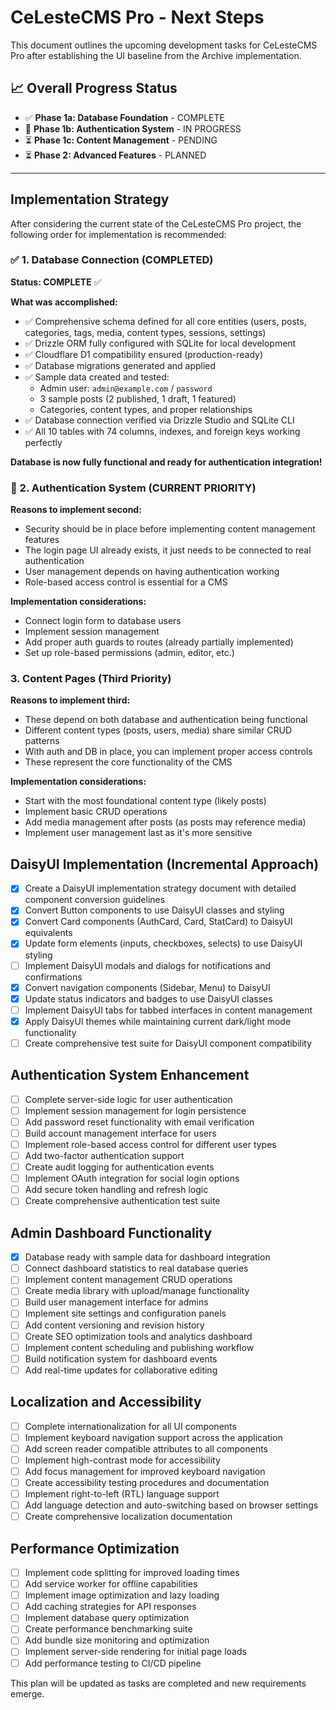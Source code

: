 # CeLesteCMS Pro - Next Steps

This document outlines the upcoming development tasks for CeLesteCMS Pro after establishing the UI baseline from the Archive implementation.

## 📈 Overall Progress Status

- ✅ **Phase 1a: Database Foundation** - COMPLETE
- 🎯 **Phase 1b: Authentication System** - IN PROGRESS
- ⏳ **Phase 1c: Content Management** - PENDING
- ⏳ **Phase 2: Advanced Features** - PLANNED

---

## Implementation Strategy

After considering the current state of the CeLesteCMS Pro project, the following order for implementation is recommended:

### ✅ 1. Database Connection (COMPLETED)

**Status: COMPLETE** ✅

**What was accomplished:**
- ✅ Comprehensive schema defined for all core entities (users, posts, categories, tags, media, content types, sessions, settings)
- ✅ Drizzle ORM fully configured with SQLite for local development
- ✅ Cloudflare D1 compatibility ensured (production-ready)
- ✅ Database migrations generated and applied
- ✅ Sample data created and tested:
  - Admin user: `admin@example.com` / `password`
  - 3 sample posts (2 published, 1 draft, 1 featured)
  - Categories, content types, and proper relationships
- ✅ Database connection verified via Drizzle Studio and SQLite CLI
- ✅ All 10 tables with 74 columns, indexes, and foreign keys working perfectly

**Database is now fully functional and ready for authentication integration!**

### 🎯 2. Authentication System (CURRENT PRIORITY)

**Reasons to implement second:**
- Security should be in place before implementing content management features
- The login page UI already exists, it just needs to be connected to real authentication
- User management depends on having authentication working
- Role-based access control is essential for a CMS

**Implementation considerations:**
- Connect login form to database users
- Implement session management
- Add proper auth guards to routes (already partially implemented)
- Set up role-based permissions (admin, editor, etc.)

### 3. Content Pages (Third Priority)

**Reasons to implement third:**
- These depend on both database and authentication being functional
- Different content types (posts, users, media) share similar CRUD patterns
- With auth and DB in place, you can implement proper access controls
- These represent the core functionality of the CMS

**Implementation considerations:**
- Start with the most foundational content type (likely posts)
- Implement basic CRUD operations
- Add media management after posts (as posts may reference media)
- Implement user management last as it's more sensitive

## DaisyUI Implementation (Incremental Approach)

- [x] Create a DaisyUI implementation strategy document with detailed component conversion guidelines
- [x] Convert Button components to use DaisyUI classes and styling
- [x] Convert Card components (AuthCard, Card, StatCard) to DaisyUI equivalents
- [x] Update form elements (inputs, checkboxes, selects) to use DaisyUI styling
- [ ] Implement DaisyUI modals and dialogs for notifications and confirmations
- [x] Convert navigation components (Sidebar, Menu) to DaisyUI
- [x] Update status indicators and badges to use DaisyUI classes
- [ ] Implement DaisyUI tabs for tabbed interfaces in content management
- [x] Apply DaisyUI themes while maintaining current dark/light mode functionality
- [ ] Create comprehensive test suite for DaisyUI component compatibility

## Authentication System Enhancement

- [ ] Complete server-side logic for user authentication
- [ ] Implement session management for login persistence
- [ ] Add password reset functionality with email verification
- [ ] Build account management interface for users
- [ ] Implement role-based access control for different user types
- [ ] Add two-factor authentication support
- [ ] Create audit logging for authentication events
- [ ] Implement OAuth integration for social login options
- [ ] Add secure token handling and refresh logic
- [ ] Create comprehensive authentication test suite

## Admin Dashboard Functionality

- [x] Database ready with sample data for dashboard integration
- [ ] Connect dashboard statistics to real database queries
- [ ] Implement content management CRUD operations
- [ ] Create media library with upload/manage functionality
- [ ] Build user management interface for admins
- [ ] Implement site settings and configuration panels
- [ ] Add content versioning and revision history
- [ ] Create SEO optimization tools and analytics dashboard
- [ ] Implement content scheduling and publishing workflow
- [ ] Build notification system for dashboard events
- [ ] Add real-time updates for collaborative editing

## Localization and Accessibility

- [ ] Complete internationalization for all UI components
- [ ] Implement keyboard navigation support across the application
- [ ] Add screen reader compatible attributes to all components
- [ ] Implement high-contrast mode for accessibility
- [ ] Add focus management for improved keyboard navigation
- [ ] Create accessibility testing procedures and documentation
- [ ] Implement right-to-left (RTL) language support
- [ ] Add language detection and auto-switching based on browser settings
- [ ] Create comprehensive localization documentation

## Performance Optimization

- [ ] Implement code splitting for improved loading times
- [ ] Add service worker for offline capabilities
- [ ] Implement image optimization and lazy loading
- [ ] Add caching strategies for API responses
- [ ] Implement database query optimization
- [ ] Create performance benchmarking suite
- [ ] Add bundle size monitoring and optimization
- [ ] Implement server-side rendering for initial page loads
- [ ] Add performance testing to CI/CD pipeline

This plan will be updated as tasks are completed and new requirements emerge.

